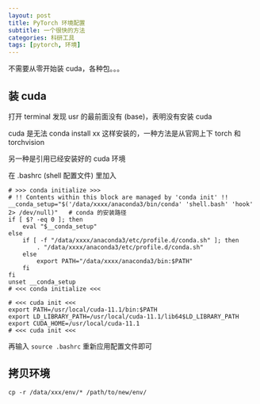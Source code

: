 ```yaml
---
layout: post
title: PyTorch 环境配置
subtitle: 一个很快的方法
categories: 科研工具
tags: [pytorch, 环境]
---
```


不需要从零开始装 cuda，各种包。。。

## 装 cuda

打开 terminal 发现 usr 的最前面没有 (base)，表明没有安装 cuda

cuda 是无法 conda install xx 这样安装的，一种方法是从官网上下 torch 和 torchvision

另一种是引用已经安装好的 cuda 环境

在 .bashrc (shell 配置文件) 里加入

```
# >>> conda initialize >>>
# !! Contents within this block are managed by 'conda init' !!
__conda_setup="$('/data/xxxx/anaconda3/bin/conda' 'shell.bash' 'hook' 2> /dev/null)"   # conda 的安装路径
if [ $? -eq 0 ]; then
    eval "$__conda_setup"
else
    if [ -f "/data/xxxx/anaconda3/etc/profile.d/conda.sh" ]; then
        . "/data/xxxx/anaconda3/etc/profile.d/conda.sh"
    else
        export PATH="/data/xxxx/anaconda3/bin:$PATH"
    fi
fi
unset __conda_setup
# <<< conda initialize <<<

# <<< cuda init <<<
export PATH=/usr/local/cuda-11.1/bin:$PATH
export LD_LIBRARY_PATH=/usr/local/cuda-11.1/lib64$LD_LIBRARY_PATH
export CUDA_HOME=/usr/local/cuda-11.1
# <<< cuda init <<<
```

再输入 `source .bashrc` 重新应用配置文件即可

## 拷贝环境

```
cp -r /data/xxx/env/* /path/to/new/env/
```